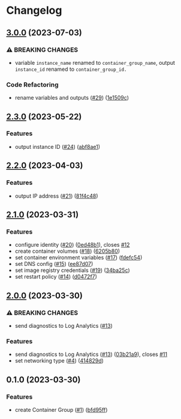 # Changelog

## [3.0.0](https://github.com/equinor/terraform-azurerm-aci/compare/v2.3.0...v3.0.0) (2023-07-03)


### ⚠ BREAKING CHANGES

* variable `instance_name` renamed to `container_group_name`, output `instance_id` renamed to `container_group_id.`

### Code Refactoring

* rename variables and outputs ([#29](https://github.com/equinor/terraform-azurerm-aci/issues/29)) ([1e1509c](https://github.com/equinor/terraform-azurerm-aci/commit/1e1509c2ca37bf4b88184027715f22da5da96f08))

## [2.3.0](https://github.com/equinor/terraform-azurerm-container/compare/v2.2.0...v2.3.0) (2023-05-22)


### Features

* output instance ID ([#24](https://github.com/equinor/terraform-azurerm-container/issues/24)) ([abf8ae1](https://github.com/equinor/terraform-azurerm-container/commit/abf8ae19dc79fde80f7f9dd74a65bc3f205e7211))

## [2.2.0](https://github.com/equinor/terraform-azurerm-container/compare/v2.1.0...v2.2.0) (2023-04-03)


### Features

* output IP address ([#21](https://github.com/equinor/terraform-azurerm-container/issues/21)) ([81f4c48](https://github.com/equinor/terraform-azurerm-container/commit/81f4c4821d7d58daae125a4c4a3a362854b96130))

## [2.1.0](https://github.com/equinor/terraform-azurerm-container/compare/v2.0.0...v2.1.0) (2023-03-31)


### Features

* configure identity ([#20](https://github.com/equinor/terraform-azurerm-container/issues/20)) ([0ed48b1](https://github.com/equinor/terraform-azurerm-container/commit/0ed48b1c43f60c12e354b74a62381d8a55a80545)), closes [#12](https://github.com/equinor/terraform-azurerm-container/issues/12)
* create container volumes ([#18](https://github.com/equinor/terraform-azurerm-container/issues/18)) ([6205b80](https://github.com/equinor/terraform-azurerm-container/commit/6205b8089f52a74cb5eb684a81c06cb40062887a))
* set container environment variables ([#17](https://github.com/equinor/terraform-azurerm-container/issues/17)) ([fdefc54](https://github.com/equinor/terraform-azurerm-container/commit/fdefc54f2a27d9ca07f0018030f34da9d00c7a4d))
* set DNS config ([#15](https://github.com/equinor/terraform-azurerm-container/issues/15)) ([ee87d07](https://github.com/equinor/terraform-azurerm-container/commit/ee87d070a6b9c8b2ee7ec3d9e5ec2f35bec8d546))
* set image registry credentials ([#19](https://github.com/equinor/terraform-azurerm-container/issues/19)) ([34ba25c](https://github.com/equinor/terraform-azurerm-container/commit/34ba25c4657ce88a752d76a55234189c588704de))
* set restart policy ([#14](https://github.com/equinor/terraform-azurerm-container/issues/14)) ([d0472f7](https://github.com/equinor/terraform-azurerm-container/commit/d0472f71fed2446e08e3914a1adcb1e4861efea5))

## [2.0.0](https://github.com/equinor/terraform-azurerm-container/compare/v1.0.0...v2.0.0) (2023-03-30)


### ⚠ BREAKING CHANGES

* send diagnostics to Log Analytics ([#13](https://github.com/equinor/terraform-azurerm-container/issues/13))

### Features

* send diagnostics to Log Analytics ([#13](https://github.com/equinor/terraform-azurerm-container/issues/13)) ([03b21a9](https://github.com/equinor/terraform-azurerm-container/commit/03b21a90727f9210f9d2181536528e924cec7dec)), closes [#11](https://github.com/equinor/terraform-azurerm-container/issues/11)
* set networking type ([#4](https://github.com/equinor/terraform-azurerm-container/issues/4)) ([414829d](https://github.com/equinor/terraform-azurerm-container/commit/414829da618fd2d88caf0c4bc85b686eb61a4a4c))

## 0.1.0 (2023-03-30)


### Features

* create Container Group ([#1](https://github.com/equinor/terraform-azurerm-container/issues/1)) ([bfd95ff](https://github.com/equinor/terraform-azurerm-container/commit/bfd95ff3cf1bc8e1e94e499791fc9836dc0323b1))

